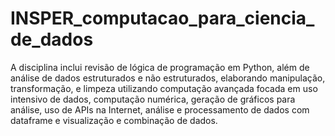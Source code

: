 # INSPER_computacao_para_ciencia_de_dados
A disciplina inclui revisão de lógica de programação em Python, além de análise de dados estruturados e não estruturados, elaborando manipulação, transformação, e limpeza utilizando computação avançada focada em uso intensivo de dados, computação numérica, geração de gráficos para análise, uso de APIs na Internet, análise e processamento de dados com dataframe e visualização e combinação de dados.
